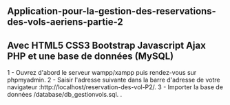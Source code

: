 Application-pour-la-gestion-des-reservations-des-vols-aeriens-partie-2
--
Avec HTML5 CSS3 Bootstrap Javascript Ajax PHP et une base de données (MySQL)
-
1 - Ouvrez d'abord le serveur wampp/xampp puis rendez-vous sur phpmyadmin.
2 - Saisir l'adresse suivante dans la barre d'adresse de votre navigateur :http://localhost/reservation-des-vol-P2/.
3 - Importer la base de données /database/db_gestionvols.sql.
.
